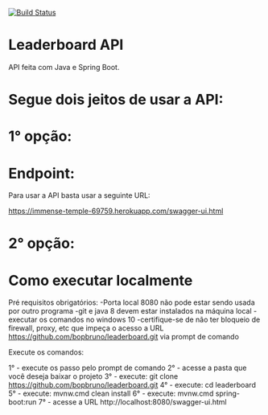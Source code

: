 [![Build Status](https://travis-ci.org/bopbruno/leaderboard.svg?branch=master)](https://travis-ci.org/bopbruno/leaderboard)

# Leaderboard API
API feita com Java e Spring Boot.

# Segue dois jeitos de usar a API:

# 1° opção:

# Endpoint:
Para usar a API basta usar a seguinte URL:

https://immense-temple-69759.herokuapp.com/swagger-ui.html


# 2° opção:
# Como executar localmente

Pré requisitos obrigatórios:
	-Porta local 8080 não pode estar sendo usada por outro programa
	-git e java 8 devem estar instalados na máquina local
	-executar os comandos no windows 10
	-certifique-se de não ter bloqueio de firewall, proxy, etc que impeça o acesso a URL https://github.com/bopbruno/leaderboard.git via prompt de comando
	
Execute os comandos:

1° - execute os passo pelo prompt de comando
2° - acesse a pasta que você deseja baixar o projeto
3° - execute: git clone https://github.com/bopbruno/leaderboard.git
4° - execute: cd leaderboard
5° - execute: mvnw.cmd clean install
6° - execute: mvnw.cmd spring-boot:run
7° - acesse a URL http://localhost:8080/swagger-ui.html